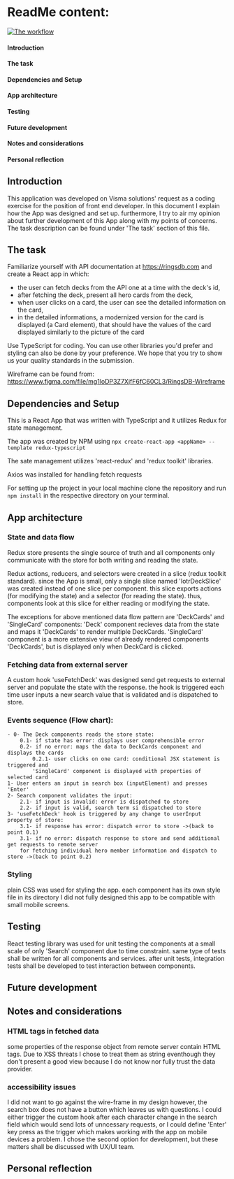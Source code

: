 # ReadMe content:

[![The workflow](https://github.com/ark13da/LOTR/actions/workflows/main.yml/badge.svg)](https://github.com/ark13da/LOTR/actions/workflows/main.yml)

#### Introduction
#### The task
#### Dependencies and Setup
#### App architecture
#### Testing
#### Future development
#### Notes and considerations
#### Personal reflection 


## Introduction

This application was developed on Visma solutions' request as a coding exercise for the position of front end developer. 
In this document I explain how the App was designed and set up. furthermore, I try to air my opinion about further development of this App along with my points of concerns. 
The task description can be found under 'The task' section of this file. 


## The task

Familiarize yourself with API documentation at https://ringsdb.com and create a React app in which:
- the user can fetch decks from the API one at a time with the deck's id,
- after fetching the deck, present all hero cards from the deck,
- when user clicks on a card, the user can see the detailed information on the card,
- in the detailed informations, a modernized version for the card is displayed (a Card element), that should have the values of the card displayed similarly to the picture of the card

Use TypeScript for coding. You can use other libraries you'd prefer and styling can also be done by your preference. We hope that you try to show us your quality standards in the submission.

Wireframe can be found from: https://www.figma.com/file/mg1loDP3Z7XjfF6fC60CL3/RingsDB-Wireframe


## Dependencies and Setup

This is a React App that was written with TypeScript and it utilizes Redux for state management.

The app was created by NPM using ```npx create-react-app <appName> --template redux-typescript```

The sate management utilizes 'react-redux' and 'redux toolkit' libraries.

Axios was installed for handling fetch requests

For setting up the project in your local machine clone the repository and run ```npm install``` in the respective directory on your terminal.


## App architecture

### State and data flow

Redux store presents the single source of truth and all components only communicate with the store for both writing and reading the state.

Redux actions, reducers, and selectors were created in a slice (redux toolkit standard). since the App is small, only a single slice named 'lotrDeckSlice' was created instead of one slice per component. this slice exports actions (for modifying the state) and a selector (for reading the state). thus, components look at this slice for either reading or modifying the state.

The exceptions for above mentioned data flow pattern are 'DeckCards' and 'SingleCard' components:
'Deck' component recieves data from the state and maps it 'DeckCards' to render multiple DeckCards.
'SingleCard' component is a more extensive view of already rendered components 'DeckCards', but is displayed only when DeckCard is clicked. 

### Fetching data from external server

A custom hook 'useFetchDeck' was designed send get requests to external server and populate the state with the response. the hook is triggered each time user inputs a new search value that is validated and is dispatched to store. 

### Events sequence (Flow chart): 
```
- 0- The Deck components reads the store state:
    0.1- if state has error: displays user comprehensible error
    0.2- if no error: maps the data to DeckCards component and displays the cards
        0.2.1- user clicks on one card: conditional JSX statement is triggered and 
        'SingleCard' component is displayed with properties of selected card
1- User enters an input in search box (inputElement) and presses 'Enter'
2- Search component validates the input:
    2.1- if input is invalid: error is dispatched to store
    2.2- if input is valid, search term si dispatched to store
3- 'useFetchDeck' hook is triggered by any change to userInput property of store:
    3.1- if response has error: dispatch error to store ->(back to point 0.1)
    3.1- if no error: dispatch response to store and send additional get requests to remote server 
    for fetching individual hero member information and dispatch to store ->(back to point 0.2)
```
### Styling

plain CSS was used for styling the app. each component has its own style file in its directory
I did not fully designed this app to be compatible with small mobile screens.

## Testing

React testing library was used for unit testing the components at a small scale of only 'Search' component due to time constraint. 
same type of tests shall be written for all components and services.
after unit tests, integration tests shall be developed to test interaction between components.


## Future development

## Notes and considerations

### HTML tags in fetched data

some properties of the response object from remote server contain HTML tags. Due to XSS threats I chose to treat them as string eventhough they don't present a good view because I do not know nor fully trust the data provider.

### accessibility issues 

I did not want to go against the wire-frame in my design however, the search box does not have a button which leaves us with questions. 
I could either trigger the custom hook after each character change in the search field which would send lots of unncessary requests,
or I could define 'Enter' key press as the trigger which makes working with the app on mobile devices a problem.
I chose the second option for development, but these matters shall be discussed with UX/UI team.

## Personal reflection 



